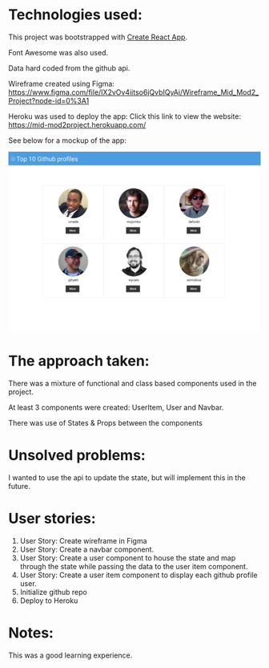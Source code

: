 # Technologies used:

This project was bootstrapped with [Create React App](https://github.com/facebook/create-react-app).

Font Awesome was also used.

Data hard coded from the github api.

Wireframe created using Figma: https://www.figma.com/file/IX2vOv4iitso6jQvbIQyAj/Wireframe_Mid_Mod2_Project?node-id=0%3A1

Heroku was used to deploy the app: Click this link to view the website: https://mid-mod2project.herokuapp.com/

See below for a mockup of the app:

![GitHub Profiles](Mid-Mod2_project_wireframe.svg)

# The approach taken:

There was a mixture of functional and class based components used in the project.

At least 3 components were created: UserItem, User and Navbar.

There was use of States & Props between the components

# Unsolved problems:

I wanted to use the api to update the state, but will implement this in the future.

# User stories:

1. User Story: Create wireframe in Figma
2. User Story: Create a navbar component.
3. User Story: Create a user component to house the state and map through the state while passing the data to the user item component.
4. User Story: Create a user item component to display each github profile user.
5. Initialize github repo
6. Deploy to Heroku

# Notes:

This was a good learning experience.
